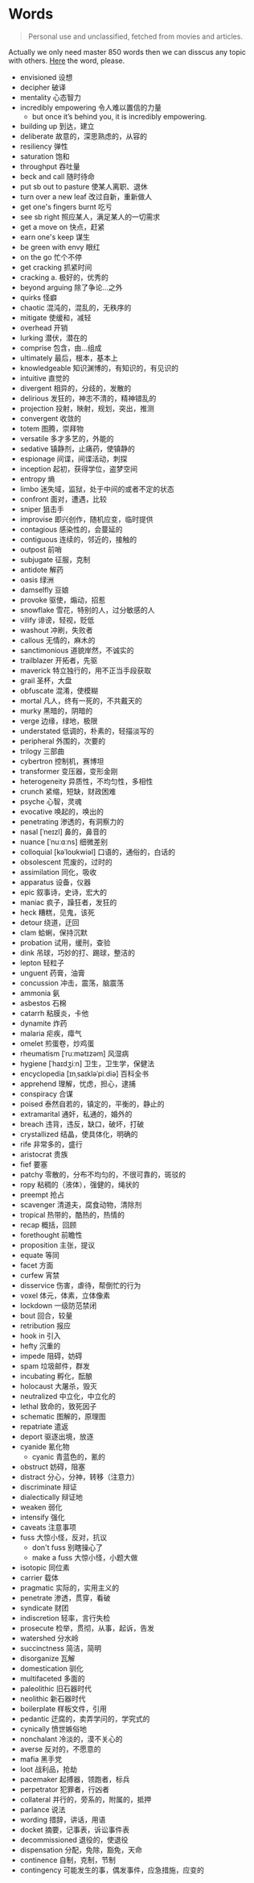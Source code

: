 # Words

> Personal use and unclassified, fetched from movies and articles.

Actually we only need master 850 words then we can disscus any topic with others. [Here](http://ogden.basic-english.org/wordalph.html) the word, please.

- envisioned 设想
- decipher 破译
- mentality 心态智力
- incredibly empowering 令人难以置信的力量
    - but once it’s behind you, it is incredibly empowering.
- building up 到达，建立
- deliberate 故意的，深思熟虑的，从容的
- resiliency 弹性
- saturation 饱和
- throughput 吞吐量
- beck and call 随时待命
- put sb out to pasture 使某人离职、退休
- turn over a new leaf 改过自新，重新做人
- get one's fingers burnt 吃亏
- see sb right 照应某人，满足某人的一切需求
- get a move on 快点，赶紧
- earn one's keep 谋生
- be green with envy 眼红
- on the go 忙个不停
- get cracking 抓紧时间
- cracking a. 极好的，优秀的
- beyond arguing 除了争论...之外
- quirks 怪癖
- chaotic 混沌的，混乱的，无秩序的
- mitigate 使缓和，减轻
- overhead 开销
- lurking 潜伏，潜在的
- comprise 包含，由...组成
- ultimately 最后，根本，基本上
- knowledgeable 知识渊博的，有知识的，有见识的
- intuitive 直觉的
- divergent 相异的，分歧的，发散的
- delirious 发狂的，神志不清的，精神错乱的
- projection 投射，映射，规划，突出，推测
- convergent 收敛的
- totem 图腾，崇拜物
- versatile 多才多艺的，外能的
- sedative 镇静剂，止痛药，使镇静的
- espionage 间谍，间谍活动，刺探
- inception 起初，获得学位，盗梦空间
- entropy 熵
- limbo 迷失域，监狱，处于中间的或者不定的状态
- confront 面对，遭遇，比较
- sniper 狙击手
- improvise 即兴创作，随机应变，临时提供
- contagious 感染性的，会蔓延的
- contiguous 连续的，邻近的，接触的
- outpost 前哨
- subjugate 征服，克制
- antidote 解药
- oasis 绿洲
- damselfly 豆娘
- provoke 驱使，煽动，招惹
- snowflake 雪花，特别的人，过分敏感的人
- vilify 诽谤，轻视，贬低
- washout 冲刷，失败者
- callous 无情的，麻木的
- sanctimonious 道貌岸然，不诚实的
- trailblazer 开拓者，先驱
- maverick 特立独行的，用不正当手段获取
- grail 圣杯，大盘
- obfuscate 混淆，使模糊
- mortal 凡人，终有一死的，不共戴天的
- murky 黑暗的，阴暗的
- verge 边缘，绿地，极限
- understated 低调的，朴素的，轻描淡写的
- peripheral 外围的，次要的
- trilogy 三部曲
- cybertron 控制机，赛博坦
- transformer 变压器，变形金刚
- heterogeneity 异质性，不均匀性，多相性
- crunch 紧缩，短缺，财政困难
- psyche 心智，灵魂
- evocative 唤起的，唤出的
- penetrating 渗透的，有洞察力的
- nasal [ˈneɪzl] 鼻的，鼻音的
- nuance [ˈnuːɑːns] 细微差别
- colloquial [kəˈloʊkwiəl] 口语的，通俗的，白话的
- obsolescent 荒废的，过时的
- assimilation 同化，吸收
- apparatus 设备，仪器
- epic 叙事诗，史诗，宏大的
- maniac 疯子，躁狂者，发狂的
- heck 糟糕，见鬼，该死
- detour 绕道，迂回
- clam 蛤蜊，保持沉默
- probation 试用，缓刑，查验
- dink 吊球，巧妙的打、踢球，整洁的
- lepton 轻粒子
- unguent 药膏，油膏
- concussion 冲击，震荡，脑震荡
- ammonia 氨
- asbestos 石棉
- catarrh 粘膜炎，卡他
- dynamite 炸药
- malaria 疟疾，瘴气
- omelet 煎蛋卷，炒鸡蛋
- rheumatism [ˈruːmətɪzəm] 风湿病
- hygiene [ˈhaɪdʒiːn] 卫生，卫生学，保健法
- encyclopedia [ɪnˌsaɪkləˈpiːdiə] 百科全书
- apprehend 理解，忧虑，担心，逮捕
- conspiracy 合谋
- poised 泰然自若的，镇定的，平衡的，静止的
- extramarital 通奸，私通的，婚外的
- breach 违背，违反，缺口，破坏，打破
- crystallized 结晶，使具体化，明确的
- rife 非常多的，盛行
- aristocrat 贵族
- fief 要塞
- patchy 零散的，分布不均匀的，不很可靠的，斑驳的
- ropy 粘稠的（液体），强健的，绳状的
- preempt 抢占
- scavenger 清道夫，腐食动物，清除剂
- tropical 热带的，酷热的，热情的
- recap 概括，回顾
- forethought 前瞻性
- proposition 主张，提议
- equate 等同
- facet 方面
- curfew 宵禁
- disservice 伤害，虐待，帮倒忙的行为
- voxel 体元，体素，立体像素
- lockdown 一级防范禁闭
- bout 回合，较量
- retribution 报应
- hook in 引入
- hefty 沉重的
- impede 阻碍，妨碍
- spam 垃圾邮件，群发
- incubating 孵化，酝酿
- holocaust 大屠杀，毁灭
- neutralized 中立化，中立化的
- lethal 致命的，致死因子
- schematic 图解的，原理图
- repatriate 遣返
- deport 驱逐出境，放逐
- cyanide 氰化物
    - cyanic 青蓝色的，氰的
- obstruct 妨碍，阻塞
- distract 分心，分神，转移（注意力）
- discriminate 辩证
- dialectically 辩证地
- weaken 弱化
- intensify 强化
- caveats 注意事项
- fuss 大惊小怪，反对，抗议
    - don't fuss 别瞎操心了
    - make a fuss 大惊小怪，小题大做
- isotopic 同位素
- carrier 载体
- pragmatic 实际的，实用主义的
- penetrate 渗透，贯穿，看破
- syndicate 财团
- indiscretion 轻率，言行失检
- prosecute 检举，贯彻，从事，起诉，告发
- watershed 分水岭
- succinctness 简洁，简明
- disorganize 瓦解
- domestication 驯化
- multifaceted 多面的
- paleolithic 旧石器时代
- neolithic 新石器时代
- boilerplate 样板文件，引用
- pedantic 迂腐的，卖弄学问的，学究式的
- cynically 愤世嫉俗地
- nonchalant 冷淡的，漠不关心的
- averse 反对的，不愿意的
- mafia 黑手党
- loot 战利品，抢劫
- pacemaker 起搏器，领跑者，标兵
- perpetrator 犯罪者，行凶者
- collateral 并行的，旁系的，附属的，抵押
- parlance 说法
- wording 措辞，讲话，用语
- docket 摘要，记事表，诉讼事件表
- decommissioned 退役的，使退役
- dispensation 分配，免除，豁免，天命
- continence 自制，克制，节制
- contingency 可能发生的事，偶发事件，应急措施，应变的
